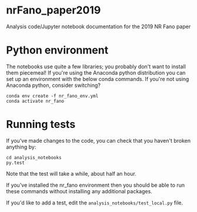 # nrFano_paper2019
Analysis code/Jupyter notebook documentation for the 2019 NR Fano paper

# Python environment

The notebooks use quite a few libraries; you probably don't want to install them piecemeal!  If you're using the Anaconda python distribution you can set up an environment with the below conda commands.  If you're not using Anaconda python, consider switching?

```
conda env create -f nr_fano_env.yml
conda activate nr_fano
```

# Running tests

If you've made changes to the code, you can check that you haven't broken anything by:

```
cd analysis_notebooks
py.test
```

Note that the test will take a while, about half an hour.

If you've installed the nr_fano environment then you should be able to run these commands without installing any additional packages.

If you'd like to add a test, edit the `analysis_notebooks/test_local.py` file.
